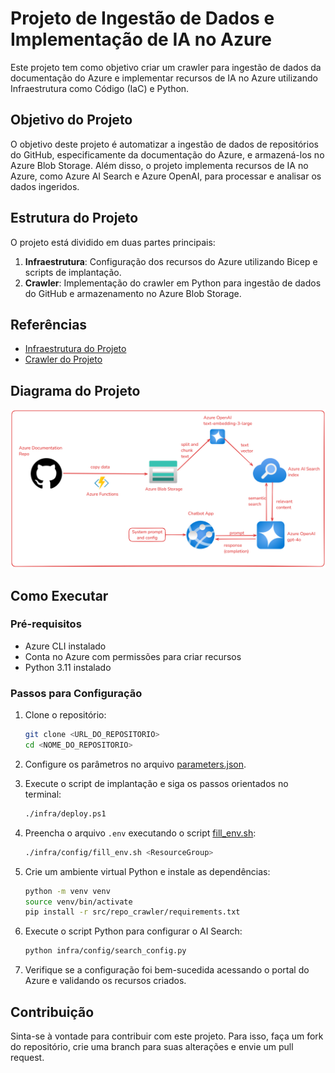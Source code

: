 # Projeto de Ingestão de Dados e Implementação de IA no Azure

Este projeto tem como objetivo criar um crawler para ingestão de dados da documentação do Azure e implementar recursos de IA no Azure utilizando Infraestrutura como Código (IaC) e Python.

## Objetivo do Projeto

O objetivo deste projeto é automatizar a ingestão de dados de repositórios do GitHub, especificamente da documentação do Azure, e armazená-los no Azure Blob Storage. Além disso, o projeto implementa recursos de IA no Azure, como Azure AI Search e Azure OpenAI, para processar e analisar os dados ingeridos.

## Estrutura do Projeto

O projeto está dividido em duas partes principais:

1. **Infraestrutura**: Configuração dos recursos do Azure utilizando Bicep e scripts de implantação.
2. **Crawler**: Implementação do crawler em Python para ingestão de dados do GitHub e armazenamento no Azure Blob Storage.

## Referências

- [Infraestrutura do Projeto](infra/README.md)
- [Crawler do Projeto](src/repo_crawler/README.md)

## Diagrama do Projeto

![Diagrama do Projeto](assets/img/diagrama.png)

## Como Executar

### Pré-requisitos

- Azure CLI instalado
- Conta no Azure com permissões para criar recursos
- Python 3.11 instalado

### Passos para Configuração

1. Clone o repositório:
    ```sh
    git clone <URL_DO_REPOSITORIO>
    cd <NOME_DO_REPOSITORIO>
    ```

2. Configure os parâmetros no arquivo [parameters.json](http://_vscodecontentref_/0).

3. Execute o script de implantação e siga os passos orientados no terminal:
    ```sh
    ./infra/deploy.ps1
    ```

4. Preencha o arquivo `.env` executando o script [fill_env.sh](http://_vscodecontentref_/1):
    ```sh
    ./infra/config/fill_env.sh <ResourceGroup>
    ```

5. Crie um ambiente virtual Python e instale as dependências:
    ```sh
    python -m venv venv
    source venv/bin/activate
    pip install -r src/repo_crawler/requirements.txt
    ```

6. Execute o script Python para configurar o AI Search:
    ```sh
    python infra/config/search_config.py
    ```

7. Verifique se a configuração foi bem-sucedida acessando o portal do Azure e validando os recursos criados.

## Contribuição

Sinta-se à vontade para contribuir com este projeto. Para isso, faça um fork do repositório, crie uma branch para suas alterações e envie um pull request.
